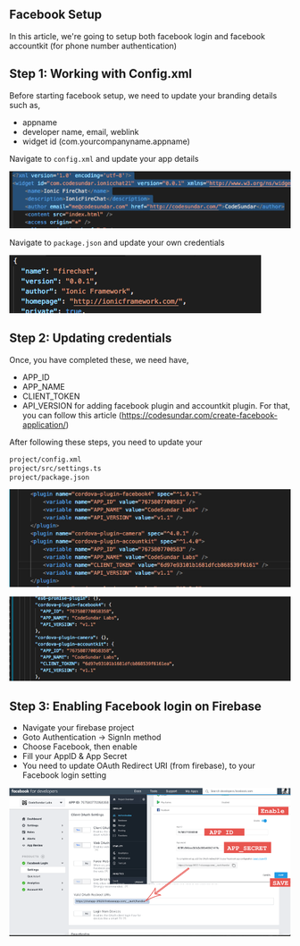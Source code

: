 ## Facebook Setup

In this article, we're going to setup both facebook login and facebook accountkit (for phone number authentication)

## Step 1: Working with Config.xml

Before starting facebook setup, we need to update your branding details such as,
-  appname
-  developer name, email, weblink
-  widget id (com.yourcompanyname.appname)

Navigate to ``config.xml`` and update your app details

![updating config]( https://github.com/zinderud/ZindeTypeScriptStart/blob/master/img/config-file.png "updating config")

Navigate to ``package.json`` and update your own credentials

![updating package json]( https://github.com/zinderud/ZindeTypeScriptStart/blob/master/img/package.png "updating package json")

## Step 2: Updating credentials

Once, you have completed these, we need have,
- APP_ID
- APP_NAME
- CLIENT_TOKEN
- API_VERSION
for adding facebook plugin and accountkit plugin. For that, you can follow this article (https://codesundar.com/create-facebook-application/)

After following these steps, you need to update your

    project/config.xml
    project/src/settings.ts
    project/package.json

![updating config 2]( https://github.com/zinderud/ZindeTypeScriptStart/blob/master/img/config-file-2.png "updating config 2")

![updating package json]( https://github.com/zinderud/ZindeTypeScriptStart/blob/master/img/fbauth-package.png "updating package json")


## Step 3: Enabling Facebook login on Firebase

- Navigate your firebase project
- Goto Authentication -> SignIn method
- Choose Facebook, then enable
- Fill your AppID & App Secret
- You need to update OAuth Redirect URI (from firebase), to your Facebook login setting

![updating config 2]( https://github.com/zinderud/ZindeTypeScriptStart/blob/master/img/fbauth-redirect.png "updating config 2")